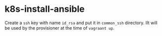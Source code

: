 # k8s-install-ansible
Create a `ssh` key with name `id_rsa` and put it in `common_ssh` directory. IIt will be used by the provisioner at the time of `vagraant up`.
